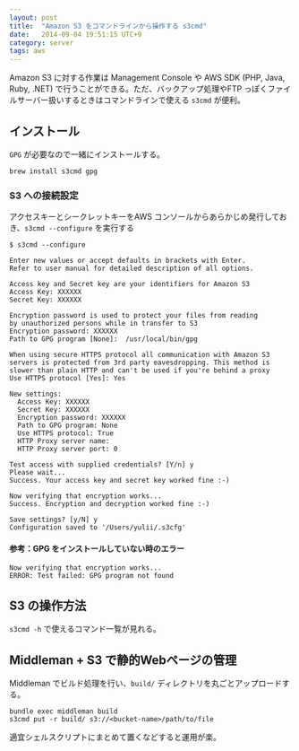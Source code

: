 ```yaml
---
layout: post
title:  "Amazon S3 をコマンドラインから操作する s3cmd"
date:   2014-09-04 19:51:15 UTC+9
category: server
tags: aws
---
```


Amazon S3 に対する作業は Management Console や AWS SDK (PHP, Java, Ruby, .NET) で行うことができる。ただ、バックアップ処理やFTP っぽくファイルサーバー扱いするときはコマンドラインで使える `s3cmd` が便利。

## インストール

`GPG` が必要なので一緒にインストールする。


```
brew install s3cmd gpg
```

### S3 への接続設定

アクセスキーとシークレットキーをAWS コンソールからあらかじめ発行しておき、`s3cmd --configure` を実行する


```
$ s3cmd --configure

Enter new values or accept defaults in brackets with Enter.
Refer to user manual for detailed description of all options.

Access key and Secret key are your identifiers for Amazon S3
Access Key: XXXXXX
Secret Key: XXXXXX

Encryption password is used to protect your files from reading
by unauthorized persons while in transfer to S3
Encryption password: XXXXXX
Path to GPG program [None]:  /usr/local/bin/gpg

When using secure HTTPS protocol all communication with Amazon S3
servers is protected from 3rd party eavesdropping. This method is
slower than plain HTTP and can't be used if you're behind a proxy
Use HTTPS protocol [Yes]: Yes

New settings:
  Access Key: XXXXXX
  Secret Key: XXXXXX
  Encryption password: XXXXXX
  Path to GPG program: None
  Use HTTPS protocol: True
  HTTP Proxy server name:
  HTTP Proxy server port: 0

Test access with supplied credentials? [Y/n] y
Please wait...
Success. Your access key and secret key worked fine :-)

Now verifying that encryption works...
Success. Encryption and decryption worked fine :-)

Save settings? [y/N] y
Configuration saved to '/Users/yulii/.s3cfg'
```

#### 参考：GPG をインストールしていない時のエラー

```
Now verifying that encryption works...
ERROR: Test failed: GPG program not found

```


## S3 の操作方法

`s3cmd -h` で使えるコマンド一覧が見れる。

## Middleman + S3 で静的Webページの管理

Middleman でビルド処理を行い、`build/` ディレクトリを丸ごとアップロードする。

```
bundle exec middleman build
s3cmd put -r build/ s3://<bucket-name>/path/to/file
```

適宜シェルスクリプトにまとめて置くなどすると運用が楽。

